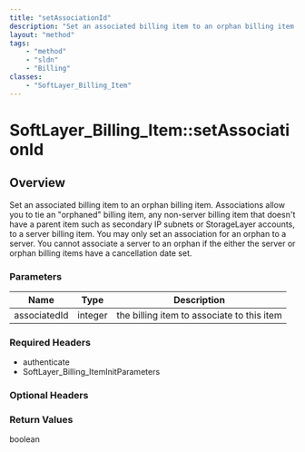 ```yaml
---
title: "setAssociationId"
description: "Set an associated billing item to an orphan billing item. Associations allow you to tie an 'orphaned' billing item, any... "
layout: "method"
tags:
    - "method"
    - "sldn"
    - "Billing"
classes:
    - "SoftLayer_Billing_Item"
---
```

# SoftLayer_Billing_Item::setAssociationId
## Overview 
Set an associated billing item to an orphan billing item. Associations allow you to tie an "orphaned" billing item, any non-server billing item that doesn't have a parent item such as secondary IP subnets or StorageLayer accounts, to a server billing item. You may only set an association for an orphan to a server. You cannot associate a server to an orphan if the either the server or orphan billing items have a cancellation date set. 

### Parameters 
|Name | Type | Description |
| --- | --- | --- |
|associatedId| integer| the billing item to associate to this item|


### Required Headers
* authenticate
* SoftLayer_Billing_ItemInitParameters

### Optional Headers

### Return Values
boolean
